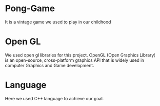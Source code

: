 # Pong-Game
It is a vintage game we used to play in our childhood

# Open GL
We used open gl libraries for this project. OpenGL (Open Graphics Library) is an open-source, cross-platform graphics API that is widely used in computer Graphics and Game development. 

# Language
Here we used C++ language to achieve our goal.
